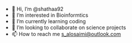 - 👋 Hi, I’m @shathaa92
- 👀 I’m interested in Bioinformtics
- 🌱 I’m currently learning coding
- 💞️ I’m looking to collaborate on science projects
- 📫 How to reach me s_alosaimi@outlook.com

<!---
shathaa92/shathaa92 is a ✨ special ✨ repository because its `README.md` (this file) appears on your GitHub profile.
You can click the Preview link to take a look at your changes.
--->
